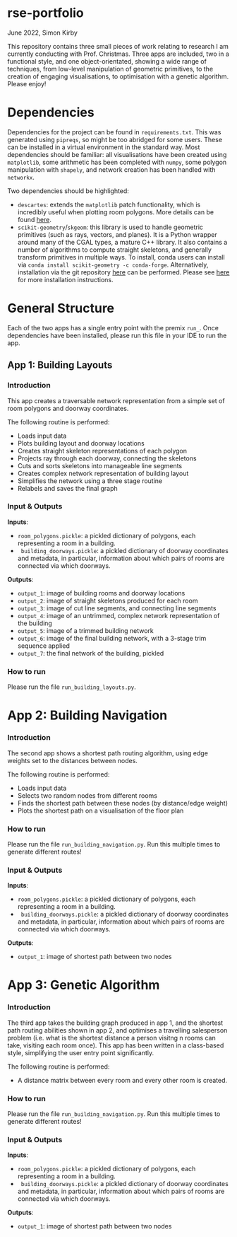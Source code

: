 # rse-portfolio

June 2022, Simon Kirby

This repository contains three small pieces of work relating to research I am currently conducting with Prof. Christmas. 
Three apps are included, two in a functional style, and one object-orientated, showing a wide range of techniques, from low-level manipulation 
of geometric primitives, to the creation of engaging visualisations, to optimisation with a genetic algorithm. Please enjoy!

# Dependencies

Dependencies for the project can be found in `requirements.txt`. This was generated using `pipreqs`, so might be too abridged for some users. These can be installed in a virtual environment in the standard way. Most dependencies should be familiar: all visualisations have been created using `matplotlib`, some
arithmetic has been completed with `numpy`, some polygon manipulation with `shapely`, and network creation has been handled with `networkx`.

Two dependencies should be highlighted:
* `descartes`: extends the `matplotlib` patch functionality, which is incredibly useful when plotting room polygons.
  More details can be found [here](https://pypi.org/project/descartes/#description).
* `scikit-geometry`/`skgeom`: this library is used to handle geometric primitives (such as rays, vectors, and planes).
It is a Python wrapper around many of the CGAL types, a mature C++ library. It also contains a number of algorithms to 
  compute straight skeletons, and generally transform primitives in multiple ways. To install, conda users can 
  install via `conda install scikit-geometry -c conda-forge`. Alternatively, installation via the git repository 
  [here](https://github.com/scikit-geometry/scikit-geometry) can be performed. Please see 
  [here](https://wolfv.medium.com/introducing-scikit-geometry-ae1dccaad5fd) for more
  installation instructions.

# General Structure

Each of the two apps has a single entry point with the premix `run_`. Once dependencies have been installed, please 
run this file in your IDE to run the app.

## App 1: Building Layouts

### Introduction

This app creates a traversable network representation from a simple set of room polygons and doorway coordinates. 

The following routine is performed:
* Loads input data
* Plots building layout and doorway locations
* Creates straight skeleton representations of each polygon
* Projects ray through each doorway, connecting the skeletons
* Cuts and sorts skeletons into manageable line segments
* Creates complex network representation of building layout
* Simplifies the network using a three stage routine
* Relabels and saves the final graph

### Input & Outputs

**Inputs**:
* `room_polygons.pickle`: a pickled dictionary of polygons, each representing a room in a building.
* ` building_doorways.pickle`: a pickled dictionary of doorway coordinates and metadata, in particular, information 
about which pairs of rooms are connected via which doorways.
  
**Outputs**:

* `output_1`: image of building rooms and doorway locations
* `output_2`: image of straight skeletons produced for each room
* `output_3`: image of cut line segments, and connecting line segments
* `output_4`: image of an untrimmed, complex network representation of the building
* `output_5`: image of a trimmed building network
* `output_6`: image of the final building network, with a 3-stage trim sequence applied
* `output_7`: the final network of the building, pickled

### How to run

Please run the file `run_building_layouts.py`.

# App 2: Building Navigation

### Introduction

The second app shows a shortest path routing algorithm, using edge weights set to the distances between nodes.

The following routine is performed:
* Loads input data
* Selects two random nodes from different rooms
* Finds the shortest path between these nodes (by distance/edge weight)
* Plots the shortest path on a visualisation of the floor plan

### How to run

Please run the file `run_building_navigation.py`. Run this multiple times to generate different routes!

### Input & Outputs

**Inputs**:
* `room_polygons.pickle`: a pickled dictionary of polygons, each representing a room in a building.
* ` building_doorways.pickle`: a pickled dictionary of doorway coordinates and metadata, in particular, information 
about which pairs of rooms are connected via which doorways.
  
**Outputs**:

* `output_1`: image of shortest path between two nodes

# App 3: Genetic Algorithm

### Introduction

The third app takes the building graph produced in app 1, and the shortest path routing abilities shown in app 2, and optimises a travelling salesperson problem (i.e. what is the shortest distance a person visitng n rooms can take, visiting each room once). This app has been written in a class-based style, simplifying the user entry point significantly. 

The following routine is performed:
* A distance matrix between every room and every other room is created.

### How to run

Please run the file `run_building_navigation.py`. Run this multiple times to generate different routes!

### Input & Outputs

**Inputs**:
* `room_polygons.pickle`: a pickled dictionary of polygons, each representing a room in a building.
* ` building_doorways.pickle`: a pickled dictionary of doorway coordinates and metadata, in particular, information 
about which pairs of rooms are connected via which doorways.
  
**Outputs**:

* `output_1`: image of shortest path between two nodes







  


